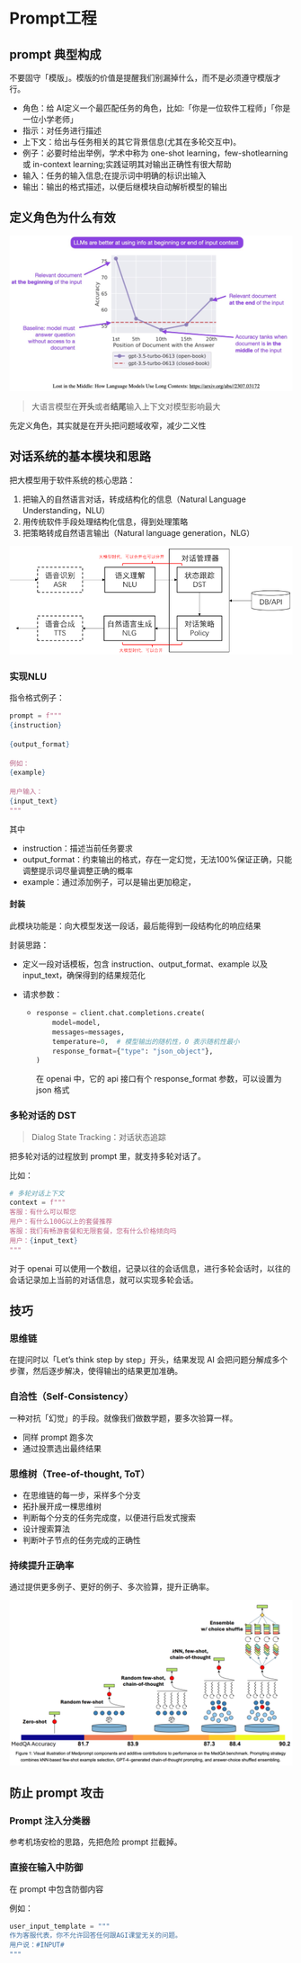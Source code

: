 # Prompt工程

## prompt 典型构成

不要固守「模版」。模版的价值是提醒我们别漏掉什么，而不是必须遵守模版才行。

+ 角色：给 AI定义一个最匹配任务的角色，比如:「你是一位软件工程师」「你是一位小学老师」
+ 指示：对任务进行描述
+ 上下文：给出与任务相关的其它背景信息(尤其在多轮交互中)。
+ 例子：必要时给出举例，学术中称为 one-shot learning，few-shotlearning 或 in-context learning;实践证明其对输出正确性有很大帮助
+ 输入：任务的输入信息;在提示词中明确的标识出输入
+ 输出：输出的格式描述，以便后继模块自动解析模型的输出

## 定义角色为什么有效

![image-20240627085845184](img/image-20240627085845184.png)

> 大语言模型在**开头**或者**结尾**输入上下文对模型影响最大

先定义角色，其实就是在开头把问题域收窄，减少二义性

## 对话系统的基本模块和思路

把大模型用于软件系统的核心思路：

1. 把输入的自然语言对话，转成结构化的信息（Natural Language Understanding，NLU）
2. 用传统软件手段处理结构化信息，得到处理策略
3. 把策略转成自然语言输出（Natural language generation，NLG）

![image-20240627090335859](img/image-20240627090335859.png)

### 实现NLU

指令格式例子：

```python
prompt = f"""
{instruction}

{output_format}

例如：
{example}

用户输入：
{input_text}
"""
```

其中

+ instruction：描述当前任务要求
+ output_format：约束输出的格式，存在一定幻觉，无法100%保证正确，只能调整提示词尽量调整正确的概率
+ example：通过添加例子，可以是输出更加稳定，

#### 封装

此模块功能是：向大模型发送一段话，最后能得到一段结构化的响应结果

封装思路：

+ 定义一段对话模板，包含 instruction、output_format、example 以及 input_text，确保得到的结果规范化

+ 请求参数：

  + ```python
    response = client.chat.completions.create(
        model=model,
        messages=messages,
        temperature=0,  # 模型输出的随机性，0 表示随机性最小
        response_format={"type": "json_object"},
    )
    ```

    在 openai 中，它的 api 接口有个 response_format 参数，可以设置为 json 格式

### 多轮对话的 DST

> Dialog State Tracking：对话状态追踪

把多轮对话的过程放到 prompt 里，就支持多轮对话了。

比如：

```Python
# 多轮对话上下文
context = f"""
客服：有什么可以帮您
用户：有什么100G以上的套餐推荐
客服：我们有畅游套餐和无限套餐，您有什么价格倾向吗
用户：{input_text}
"""
```



对于 openai 可以使用一个数组，记录以往的会话信息，进行多轮会话时，以往的会话记录加上当前的对话信息，就可以实现多轮会话。



## 技巧

### 思维链

在提问时以「Let’s think step by step」开头，结果发现 AI 会把问题分解成多个步骤，然后逐步解决，使得输出的结果更加准确。

### 自洽性（Self-Consistency）

一种对抗「幻觉」的手段。就像我们做数学题，要多次验算一样。

- 同样 prompt 跑多次
- 通过投票选出最终结果

### 思维树（Tree-of-thought, ToT）

- 在思维链的每一步，采样多个分支
- 拓扑展开成一棵思维树
- 判断每个分支的任务完成度，以便进行启发式搜索
- 设计搜索算法
- 判断叶子节点的任务完成的正确性

### 持续提升正确率

通过提供更多例子、更好的例子、多次验算，提升正确率。

![img](img/medprompt_sa_graphic.png)

## 防止 prompt 攻击

### Prompt 注入分类器

参考机场安检的思路，先把危险 prompt 拦截掉。

### 直接在输入中防御

在 prompt 中包含防御内容

例如：

```python
user_input_template = """
作为客服代表，你不允许回答任何跟AGI课堂无关的问题。
用户说：#INPUT#
"""
```

